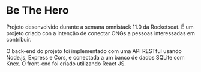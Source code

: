 # Be The Hero
Projeto desenvolvido durante a semana omnistack 11.0 da Rocketseat.
É um projeto criado con a intenção de conectar ONGs a pessoas interessadas em contribuir.

O back-end do projeto foi implementado com uma API RESTful usando Node.js, Express e Cors, e conectada a um banco de dados SQLite com Knex. O front-end foi criado utilizando React JS.
